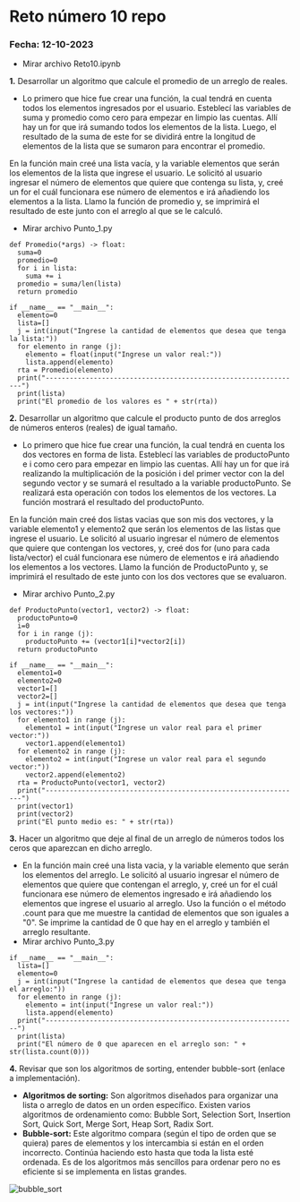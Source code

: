 # Reto número 10 repo
### Fecha:  12-10-2023
* Mirar archivo Reto10.ipynb
  
**1.** Desarrollar un algoritmo que calcule el promedio de un arreglo de reales.
* Lo primero que hice fue crear una función, la cual tendrá en cuenta todos los elementos ingresados por el usuario. Esteblecí las variables de suma y promedio como cero para empezar en limpio las cuentas. Allí hay un for que irá sumando todos los elementos de la lista. Luego, el resultado de la suma de este for se dividirá entre la longitud de elementos de la lista que se sumaron para encontrar el promedio.

En la función main creé una lista vacía, y la variable elementos que serán los elementos de la lista que ingrese el usuario. Le solicitó al usuario ingresar el número de elementos que quiere que contenga su lista, y, creé un for el cuál funcionara ese número de elementos e irá añadiendo los elementos a la lista. Llamo la función de promedio y, se imprimirá el resultado de este junto con el arreglo al que se le calculó.
* Mirar archivo Punto_1.py
```pseudocode
def Promedio(*args) -> float:
  suma=0
  promedio=0
  for i in lista:
    suma += i
  promedio = suma/len(lista)
  return promedio

if __name__ == "__main__":
  elemento=0
  lista=[]
  j = int(input("Ingrese la cantidad de elementos que desea que tenga la lista:"))
  for elemento in range (j):
    elemento = float(input("Ingrese un valor real:"))
    lista.append(elemento)
  rta = Promedio(elemento)
  print("----------------------------------------------------------------")
  print(lista)
  print("El promedio de los valores es " + str(rta))
```
**2.** Desarrollar un algoritmo que calcule el producto punto de dos arreglos de números enteros (reales) de igual tamaño.
* Lo primero que hice fue crear una función, la cual tendrá en cuenta los dos vectores en forma de lista. Esteblecí las variables de productoPunto e i como cero para empezar en limpio las cuentas. Allí hay un for que irá realizando la multiplicación de la posición i del primer vector con la del segundo vector y se sumará el resultado a la variable productoPunto. Se realizará esta operación con todos los elementos de los vectores. La función mostrará el resultado del productoPunto.

En la función main creé dos listas vacias que son mis dos vectores, y la variable elemento1 y elemento2 que serán los elementos de las listas que ingrese el usuario. Le solicitó al usuario ingresar el número de elementos que quiere que contengan los vectores, y, creé dos for (uno para cada lista/vector) el cuál funcionara ese número de elementos e irá añadiendo los elementos a los vectores. Llamo la función de ProductoPunto y, se imprimirá el resultado de este junto con los dos vectores que se evaluaron.
* Mirar archivo Punto_2.py
```pseudocode
def ProductoPunto(vector1, vector2) -> float:
  productoPunto=0
  i=0
  for i in range (j):
    productoPunto += (vector1[i]*vector2[i])
  return productoPunto

if __name__ == "__main__":
  elemento1=0
  elemento2=0
  vector1=[]
  vector2=[]
  j = int(input("Ingrese la cantidad de elementos que desea que tenga los vectores:"))
  for elemento1 in range (j):
    elemento1 = int(input("Ingrese un valor real para el primer vector:"))
    vector1.append(elemento1)
  for elemento2 in range (j):
    elemento2 = int(input("Ingrese un valor real para el segundo vector:"))
    vector2.append(elemento2)
  rta = ProductoPunto(vector1, vector2)
  print("----------------------------------------------------------------")
  print(vector1)
  print(vector2)
  print("El punto medio es: " + str(rta))
```
**3.** Hacer un algoritmo que deje al final de un arreglo de números todos los ceros que aparezcan en dicho arreglo.
* En la función main creé una lista vacia, y la variable elemento que serán los elementos del arreglo. Le solicitó al usuario ingresar el número de elementos que quiere que contengan el arreglo, y, creé un for el cuál funcionara ese número de elementos ingresado e irá añadiendo los elementos que ingrese el usuario al arreglo. Uso la función o el método .count para que me muestre la cantidad de elementos que son iguales a "0". Se imprime la cantidad de 0 que hay en el arreglo y también el arreglo resultante.
* Mirar archivo Punto_3.py
```pseudocode
if __name__ == "__main__":
  lista=[]
  elemento=0
  j = int(input("Ingrese la cantidad de elementos que desea que tenga el arreglo:"))
  for elemento in range (j):
    elemento = int(input("Ingrese un valor real:"))
    lista.append(elemento)
  print("---------------------------------------------------------------")
  print(lista)
  print("El número de 0 que aparecen en el arreglo son: " + str(lista.count(0)))
```
**4.** Revisar que son los algoritmos de sorting, entender bubble-sort (enlace a implementación).
* **Algoritmos de sorting:** Son algoritmos diseñados para organizar una lista o arreglo de datos en un orden específico. Existen varios algoritmos de ordenamiento como: Bubble Sort, Selection Sort, Insertion Sort, Quick Sort, Merge Sort, Heap Sort, Radix Sort.
* **Bubble-sort:** Este algoritmo compara (según el tipo de orden que se quiera) pares de elementos y los intercambia si están en el orden incorrecto. Continúa haciendo esto hasta que toda la lista esté ordenada. Es de los algoritmos más sencillos para ordenar pero no es eficiente si se implementa en listas grandes.

![bubble_sort](https://github.com/MariaAleja05/Reto10/assets/141857519/42987ea5-75e8-4208-be95-2e128c2ef6c1)


